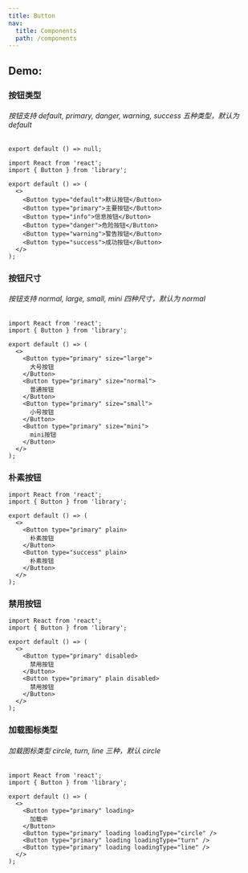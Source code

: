 ```yaml
---
title: Button
nav:
  title: Components
  path: /components
---
```


## Demo:

### 按钮类型

###### 按钮支持 default, primary, danger, warning, success 五种类型，默认为 default

```tsx
export default () => null;
```

```tsx
import React from 'react';
import { Button } from 'library';

export default () => (
  <>
    <Button type="default">默认按钮</Button>
    <Button type="primary">主要按钮</Button>
    <Button type="info">信息按钮</Button>
    <Button type="danger">危险按钮</Button>
    <Button type="warning">警告按钮</Button>
    <Button type="success">成功按钮</Button>
  </>
);
```

### 按钮尺寸

###### 按钮支持 normal, large, small, mini 四种尺寸，默认为 normal

```tsx
import React from 'react';
import { Button } from 'library';

export default () => (
  <>
    <Button type="primary" size="large">
      大号按钮
    </Button>
    <Button type="primary" size="normal">
      普通按钮
    </Button>
    <Button type="primary" size="small">
      小号按钮
    </Button>
    <Button type="primary" size="mini">
      mini按钮
    </Button>
  </>
);
```

### 朴素按钮

```tsx | preview
import React from 'react';
import { Button } from 'library';

export default () => (
  <>
    <Button type="primary" plain>
      朴素按钮
    </Button>
    <Button type="success" plain>
      朴素按钮
    </Button>
  </>
);
```

### 禁用按钮

```tsx
import React from 'react';
import { Button } from 'library';

export default () => (
  <>
    <Button type="primary" disabled>
      禁用按钮
    </Button>
    <Button type="primary" plain disabled>
      禁用按钮
    </Button>
  </>
);
```

### 加载图标类型

###### 加载图标类型 circle, turn, line 三种，默认 circle

```tsx
import React from 'react';
import { Button } from 'library';

export default () => (
  <>
    <Button type="primary" loading>
      加载中
    </Button>
    <Button type="primary" loading loadingType="circle" />
    <Button type="primary" loading loadingType="turn" />
    <Button type="primary" loading loadingType="line" />
  </>
);
```

<code src="./demo.tsx" phone></code>

<API src="./index.tsx"></API>
